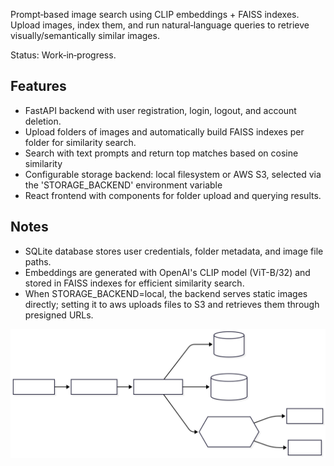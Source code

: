 Prompt‑based image search using CLIP embeddings + FAISS indexes. Upload images, index them, and run natural‑language queries to retrieve visually/semantically similar images.

Status: Work‑in‑progress.

## Features
- FastAPI backend with user registration, login, logout, and account deletion.
- Upload folders of images and automatically build FAISS indexes per folder for similarity search.
- Search with text prompts and return top matches based on cosine similarity
- Configurable storage backend: local filesystem or AWS S3, selected via the 'STORAGE_BACKEND' environment variable​ 
- React frontend with components for folder upload and querying results.

## Notes
- SQLite database stores user credentials, folder metadata, and image file paths.
- Embeddings are generated with OpenAI's CLIP model (ViT-B/32) and stored in FAISS indexes for efficient similarity search.
- When STORAGE_BACKEND=local, the backend serves static images directly; setting it to aws uploads files to S3 and retrieves them through presigned URLs.

![Project Diagram](image-search-app.svg)
